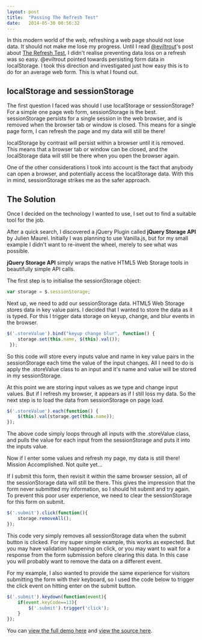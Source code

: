 ```yaml
---
layout: post
title:  "Passing The Refresh Test"
date:   2014-05-30 00:56:32
---
```


In this modern world of the web, refreshing a web page should not lose data. It should not make me lose my progress. Until I read [@eviltrout](https://twitter.com/eviltrout "@eviltrout on twitter")'s post about [The Refresh Test](http://eviltrout.com/2014/04/10/the-refresh-test.html "The Refresh Test by Robin Ward"), I didn't realise preventing data loss on a refresh was so easy. @eviltrout pointed towards persisting form data in localStorage. I took this direction and investigated just how easy this is to do for an average web form. This is what I found out.

## localStorage and sessionStorage
The first question I faced was should I use localStorage or sessionStorage? For a simple one page web form, sessionStorage is the best. sessionStorage persists for a single session in the web browser, and is removed when the browser tab or window is closed. This means for a single page form, I can refresh the page and my data will still be there!

localStorage by contrast will persist within a browser until it is removed. This means that a browser tab or window can be closed, and the localStorage data will still be there when you open the browser again.

One of the other considerations I took into account is the fact that anybody can open a browser, and potentially access the localStorage data. With this in mind, sessionStorage strikes me as the safer approach.

## The Solution
Once I decided on the technology I wanted to use, I set out to find a suitable tool for the job.

After a quick search, I discovered a jQuery Plugin called **jQuery Storage API** by Julien Maurel. Initially I was planning to use Vanilla.js, but for my small example I didn't want to re-invent the wheel, merely to see what was possible.

**jQuery Storage API** simply wraps the native HTML5 Web Storage  tools in beautifully simple API calls.

The first step is to initialise the sessionStorage object:
```javascript
var storage = $.sessionStorage;
```

Next up, we need to add our sessionStorage data. HTML5 Web Storage stores data in key value pairs. I decided that I wanted to store the data as it is typed. For this I trigger data storage on keyup, change, and blur events in the browser. 
```javascript
$('.storeValue').bind("keyup change blur", function() {
 	storage.set(this.name, $(this).val());
 });
```

So this code will store every inputs value and name in key value pairs in the sessionStorage each time the value of the input changes. All I need to do is apply the .storeValue class to an input and it's name and value will be stored in my sessionStorage.

At this point we are storing input values as we type and change input values. But if I refresh my browser, it appears as if I still loss my data. So the next step is to load the data from sessionStorage on page load.

```javascript
$('.storeValue').each(function() {
	$(this).val(storage.get(this.name));
});
```

The above code simply loops through all inputs with the .storeValue class, and pulls the value for each input from the sessionStorage and puts it into the inputs value.

Now if I enter some values and refresh my page, my data is still there! Mission Accomplished. Not quite yet…

If I submit this form, then revisit it within the same browser session, all of the sessionStorage data will still be there. This gives the impression that the form never submitted my information, so I should hit submit and try again. To prevent this poor user experience, we need to clear the sessionStorage for this form on submit.

```javascript
$('.submit').click(function(){ 
	storage.removeAll();
});
```

This code very simply removes all sessionStorage data when the submit button is clicked. For my super simple example, this works as expected. But you may have validation happening on click, or you may want to wait for a response from the form submission before clearing this data. In this case you will probably want to remove the data on a different event.

For my example, I also wanted to provide the same experience for visitors submitting the form with their keyboard, so I used the code below to trigger the click event on hitting enter on the submit button.

```javascript
$('.submit').keydown(function(event){    
	if(event.keyCode==13){
		$('.submit').trigger('click');
	}
});
```

You can [view the full demo here](http://www.alexcyphus.co.uk/experiments/refresh-test/ "Passing The Refresh Test Demo") and [view the source here](https://github.com/ACyphus/sessionStorageDemo "sessionStorage Demo Source Code").